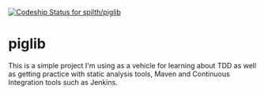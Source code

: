 [ ![Codeship Status for spilth/piglib](https://app.codeship.com/projects/738997f0-8269-0134-94fa-36079b336971/status?branch=master)](https://app.codeship.com/projects/182480)

# piglib

This is a simple project I'm using as a vehicle for learning about TDD as well as getting practice with static analysis tools, Maven and Continuous Integration tools such as Jenkins.

